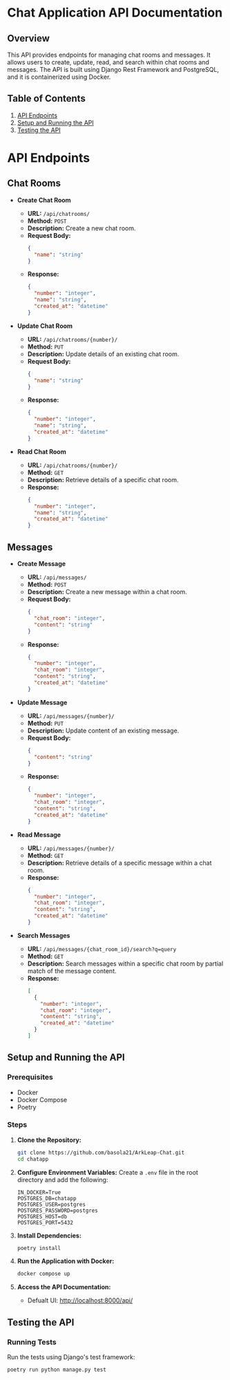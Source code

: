 # Chat Application API Documentation

## Overview

This API provides endpoints for managing chat rooms and messages. It allows users to create, update, read, and search within chat rooms and messages. The API is built using Django Rest Framework and PostgreSQL, and it is containerized using Docker.

## Table of Contents

1. [API Endpoints](#api-endpoints)
2. [Setup and Running the API](#setup-and-running-the-api)
3. [Testing the API](#testing-the-api)

# API Endpoints

## Chat Rooms

- **Create Chat Room**

  - **URL:** `/api/chatrooms/`
  - **Method:** `POST`
  - **Description:** Create a new chat room.
  - **Request Body:**
    ```json
    {
      "name": "string"
    }
    ```
  - **Response:**
    ```json
    {
      "number": "integer",
      "name": "string",
      "created_at": "datetime"
    }
    ```

- **Update Chat Room**

  - **URL:** `/api/chatrooms/{number}/`
  - **Method:** `PUT`
  - **Description:** Update details of an existing chat room.
  - **Request Body:**
    ```json
    {
      "name": "string"
    }
    ```
  - **Response:**
    ```json
    {
      "number": "integer",
      "name": "string",
      "created_at": "datetime"
    }
    ```

- **Read Chat Room**
  - **URL:** `/api/chatrooms/{number}/`
  - **Method:** `GET`
  - **Description:** Retrieve details of a specific chat room.
  - **Response:**
    ```json
    {
      "number": "integer",
      "name": "string",
      "created_at": "datetime"
    }
    ```

## Messages

- **Create Message**

  - **URL:** `/api/messages/`
  - **Method:** `POST`
  - **Description:** Create a new message within a chat room.
  - **Request Body:**
    ```json
    {
      "chat_room": "integer",
      "content": "string"
    }
    ```
  - **Response:**
    ```json
    {
      "number": "integer",
      "chat_room": "integer",
      "content": "string",
      "created_at": "datetime"
    }
    ```

- **Update Message**

  - **URL:** `/api/messages/{number}/`
  - **Method:** `PUT`
  - **Description:** Update content of an existing message.
  - **Request Body:**
    ```json
    {
      "content": "string"
    }
    ```
  - **Response:**
    ```json
    {
      "number": "integer",
      "chat_room": "integer",
      "content": "string",
      "created_at": "datetime"
    }
    ```

- **Read Message**

  - **URL:** `/api/messages/{number}/`
  - **Method:** `GET`
  - **Description:** Retrieve details of a specific message within a chat room.
  - **Response:**
    ```json
    {
      "number": "integer",
      "chat_room": "integer",
      "content": "string",
      "created_at": "datetime"
    }
    ```

- **Search Messages**
  - **URL:** `/api/messages/{chat_room_id}/search?q=query`
  - **Method:** `GET`
  - **Description:** Search messages within a specific chat room by partial match of the message content.
  - **Response:**
    ```json
    [
      {
        "number": "integer",
        "chat_room": "integer",
        "content": "string",
        "created_at": "datetime"
      }
    ]
    ```

## Setup and Running the API

### Prerequisites

- Docker
- Docker Compose
- Poetry

### Steps

1. **Clone the Repository:**

   ```bash
   git clone https://github.com/basola21/ArkLeap-Chat.git
   cd chatapp
   ```

2. **Configure Environment Variables:**
   Create a `.env` file in the root directory and add the following:

   ```env
   IN_DOCKER=True
   POSTGRES_DB=chatapp
   POSTGRES_USER=postgres
   POSTGRES_PASSWORD=postgres
   POSTGRES_HOST=db
   POSTGRES_PORT=5432

   ```

3. **Install Dependencies:**

   ```bash
   poetry install

   ```

4. **Run the Application with Docker:**

   ```bash
   docker compose up

   ```

5. **Access the API Documentation:**
   - Defualt UI: [http://localhost:8000/api/](http://localhost:8000/api/)

## Testing the API

### Running Tests

Run the tests using Django's test framework:

```bash
poetry run python manage.py test

```
